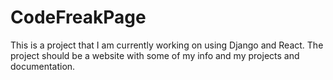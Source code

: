 # CodeFreakPage
 This is a project that I am currently working on using Django and React. The project should be a website with some of my info and my projects and documentation.
